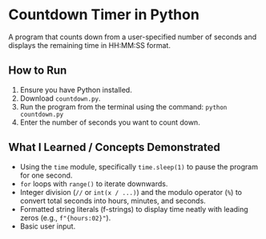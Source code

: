 # Countdown Timer in Python

A program that counts down from a user-specified number of seconds and displays the remaining time in HH:MM:SS format.

## How to Run
1. Ensure you have Python installed.
2. Download `countdown.py`.
3. Run the program from the terminal using the command: `python countdown.py`
4. Enter the number of seconds you want to count down.

## What I Learned / Concepts Demonstrated
* Using the `time` module, specifically `time.sleep(1)` to pause the program for one second.
* `for` loops with `range()` to iterate downwards.
* Integer division (`//` or `int(x / ...)`) and the modulo operator (`%`) to convert total seconds into hours, minutes, and seconds.
* Formatted string literals (f-strings) to display time neatly with leading zeros (e.g., `f"{hours:02}"`).
* Basic user input.

